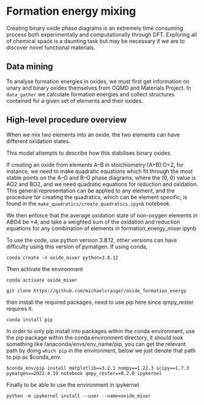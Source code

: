 # Formation energy mixing
Creating binary oxide phase diagrams is an extremely time consuming process both experimentally and computationally through DFT. Exploring all of chemical space is a daunting task but may be necessary if we are to discover novel functional materials.

## Data mining

To analyse formation energies in oxides, we must first get information on unary and binary oxides themselves from OQMD and Materials Project. In `data_gather` we calculate formation energies and collect structures contained for a given set of elements and their oxides.  

## High-level procedure overview

When we mix two elements into an oxide, the two elements can have different oxidation states. 

This model attempts to describe how this stabilises binary oxides.

If creating an oxide from elements A–B in stoichiometry (A+B):O=2, for instance, we need to make quadratic equations which fit through the most stable points on the A–O and B–O phase diagrams, where the (0, 0) value is AO2 and BO2, and we need quadratic equations for reduction and oxidation. This general representation can be applied to any element, and the procedure for creating the quadratics, which can be element specific, is found in the `make_quadratics/create_quadratics.ipynb` notebook.

We then enforce that the average oxidation state of non-oxygen elements in ABO4 be +4, and take a weighted sum of the oxidation and reduction equations for any combination of elements in formation_energy_mixer.ipynb

To use the code, use python version 3.8.12, other versions can have difficulty using this version of pymatgen. If using conda, 

```
conda create -n oxide_mixer python=3.8.12
```
Then activate the environment

```
conda activate oxide_mixer
```

```
git clone https://github.com/michaelcraiger/oxide_formation_energy
``` 

then install the required packages, need to use pip here since qmpy_rester requires it. 
```
conda install pip
```

In order to only pip install into packages within the conda environment, use the pip package within the conda environment directory, it should look something like /anaconda/envs/env_name/pip, you can get the relevant path by doing `which pip` in the environment, below we just denote that path to pip as $conda_env.


```
$conda_env/pip install matplotlib==3.2.1 numpy==1.22.3 scipy==1.7.3 pymatgen==2022.4.19 notebook qmpy_rester==0.2.0 ipykernel
```
Finally to be able to use the environment in ipykernel
```
python -m ipykernel install --user --name=oxide_mixer
```
